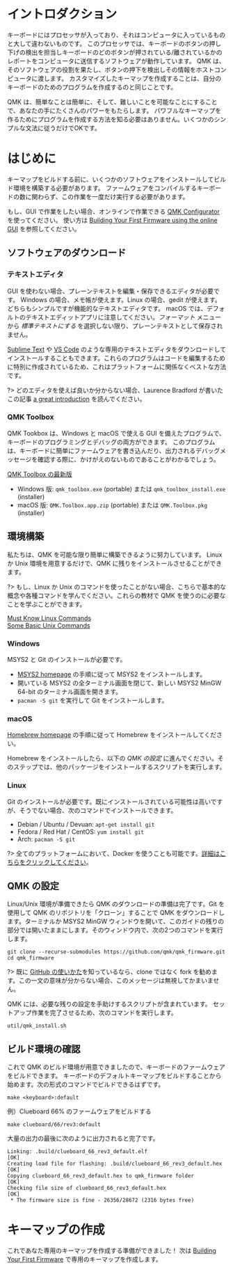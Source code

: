 <!---
  original document: docs/newbs_getting_started.md
  $ git show 161d469:docs/newbs_getting_started.md
-->

# イントロダクション

キーボードにはプロセッサが入っており、それはコンピュータに入っているものと大して違わないものです。
このプロセッサでは、キーボードのボタンの押し下げの検出を担当しキーボードのどのボタンが押されている/離されているかのレポートをコンピュータに送信するソフトウェアが動作しています。
QMK は、そのソフトウェアの役割を果たし、ボタンの押下を検出しその情報をホストコンピュータに渡します。
カスタマイズしたキーマップを作成することは、自分のキーボードのためのプログラムを作成するのと同じことです。

QMK は、簡単なことは簡単に、そして、難しいことを可能なことにすることで、あなたの手にたくさんのパワーをもたらします。
パワフルなキーマップを作るためにプログラムを作成する方法を知る必要はありません。いくつかのシンプルな文法に従うだけでOKです。

# はじめに

キーマップをビルドする前に、いくつかのソフトウェアをインストールしてビルド環境を構築する必要があります。
ファームウェアをコンパイルするキーボードの数に関わらず、この作業を一度だけ実行する必要があります。

もし、GUI で作業をしたい場合、オンラインで作業できる [QMK Configurator](https://config.qmk.fm) を使ってください。
使い方は [Building Your First Firmware using the online GUI](newbs_building_firmware_configurator.md) を参照してください。

## ソフトウェアのダウンロード

### テキストエディタ

GUI を使わない場合、プレーンテキストを編集・保存できるエディタが必要です。
Windows の場合、メモ帳が使えます。Linux の場合、gedit が使えます。
どちらもシンプルですが機能的なテキストエディタです。
macOS では、デフォルトのテキストエディットアプリに注意してください。_フォーマット_ メニューから _標準テキストにする_ を選択しない限り、プレーンテキストとして保存されません。

[Sublime Text](https://www.sublimetext.com/) や [VS Code](https://code.visualstudio.com/) のような専用のテキストエディタをダウンロードしてインストールすることもできます。これらのプログラムはコードを編集するために特別に作成されているため、これはプラットフォームに関係なくベストな方法です。

?> どのエディタを使えば良いか分からない場合、Laurence Bradford が書いたこの記事 [a great introduction](https://learntocodewith.me/programming/basics/text-editors/) を読んでください。

### QMK Toolbox

QMK Tookbox は、Windows と macOS で使える GUI を備えたプログラムで、キーボードのプログラミングとデバッグの両方ができます。
このプログラムは、キーボードに簡単にファームウェアを書き込んだり、出力されるデバッグメッセージを確認する際に、かけがえのないものであることがわかるでしょう。

[QMK Toolbox の最新版](https://github.com/qmk/qmk_toolbox/releases/latest)

* Windows 版: `qmk_toolbox.exe` (portable) または `qmk_toolbox_install.exe` (installer)
* macOS 版: `QMK.Toolbox.app.zip` (portable) または `QMK.Toolbox.pkg` (installer)

## 環境構築

私たちは、QMK を可能な限り簡単に構築できるように努力しています。
Linux か Unix 環境を用意するだけで、QMK に残りをインストールさせることができます。

?> もし、Linux か Unix のコマンドを使ったことがない場合、こちらで基本的な概念や各種コマンドを学んでください。これらの教材で QMK を使うのに必要なことを学ぶことができます。

[Must Know Linux Commands](https://www.guru99.com/must-know-linux-commands.html)<br>
[Some Basic Unix Commands](https://www.tjhsst.edu/~dhyatt/superap/unixcmd.html)

### Windows

MSYS2 と Git のインストールが必要です。

* [MSYS2 homepage](http://www.msys2.org) の手順に従って MSYS2 をインストールします。
* 開いている MSYS2 の全ターミナル画面を閉じて、新しい MSYS2 MinGW 64-bit のターミナル画面を開きます。
* `pacman -S git` を実行して Git をインストールします。

### macOS

[Homebrew homepage](https://brew.sh) の手順に従って Homebrew をインストールしてください。

Homebrew をインストールしたら、以下の _QMK の設定_ に進んでください。そのステップでは、他のパッケージをインストールするスクリプトを実行します。

### Linux

Git のインストールが必要です。既にインストールされている可能性は高いですが、そうでない場合、次のコマンドでインストールできます。

* Debian / Ubuntu / Devuan: `apt-get install git`
* Fedora / Red Hat / CentOS: `yum install git`
* Arch: `pacman -S git`

?> 全てのプラットフォームにおいて、Docker を使うことも可能です。[詳細はこちらをクリックしてください](getting_started_build_tools.md#docker)。

## QMK の設定

Linux/Unix 環境が準備できたら QMK のダウンロードの準備は完了です。Git を使用して QMK のリポジトリを「クローン」することで QMK をダウンロードします。ターミナルか MSYS2 MinGW ウィンドウを開いて、このガイドの残りの部分では開いたままにします。そのウィンドウ内で、次の2つのコマンドを実行します。

```shell
git clone --recurse-submodules https://github.com/qmk/qmk_firmware.git
cd qmk_firmware
```

?> 既に [GitHub の使いかた](getting_started_github.md)を知っているなら、clone ではなく fork を勧めます。この一文の意味が分からない場合、このメッセージは無視してかまいません。

QMK には、必要な残りの設定を手助けするスクリプトが含まれています。
セットアップ作業を完了させるため、次のコマンドを実行します。

    util/qmk_install.sh

## ビルド環境の確認

これで QMK のビルド環境が用意できましたので、キーボードのファームウェアをビルドできます。
キーボードのデフォルトキーマップをビルドすることから始めます。次の形式のコマンドでビルドできるはずです。

    make <keyboard>:default

例）Clueboard 66% のファームウェアをビルドする

    make clueboard/66/rev3:default

大量の出力の最後に次のように出力されると完了です。

```
Linking: .build/clueboard_66_rev3_default.elf                                     [OK]
Creating load file for flashing: .build/clueboard_66_rev3_default.hex             [OK]
Copying clueboard_66_rev3_default.hex to qmk_firmware folder                      [OK]
Checking file size of clueboard_66_rev3_default.hex                               [OK]
 * The firmware size is fine - 26356/28672 (2316 bytes free)
```

# キーマップの作成

これであなた専用のキーマップを作成する準備ができました！
次は [Building Your First Firmware](newbs_building_firmware.md) で専用のキーマップを作成します。
